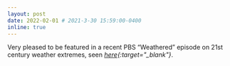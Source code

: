 ```yaml
---
layout: post
date: 2022-02-01 # 2021-3-30 15:59:00-0400
inline: true
---
```


Very pleased to be featured in a recent PBS “Weathered” episode on 21st century weather extremes, seen
<i>[here](https://www.youtube.com/watch?v=YlkfMYgWUtA){:target="\_blank"}</i>.
